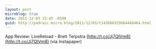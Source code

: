 ```yaml
---
layout: post
microblog: true
date: 2011-12-03 15:45 -0500
guid: http://padraic.micro.blog/2011/12/03/t143068329664446464.html
---
```

App Review: LiveReload - Brett Terpstra [http://t.co/Jj7QIVm8](http://t.co/Jj7QIVm8) (via Instapaper)
